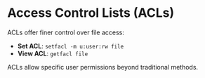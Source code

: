 
# Access Control Lists (ACLs)

ACLs offer finer control over file access:

- **Set ACL**: `setfacl -m u:user:rw file`
- **View ACL**: `getfacl file`

ACLs allow specific user permissions beyond traditional methods.

